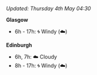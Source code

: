 *Updated: Thursday 4th May 04:30*

**Glasgow**

* 6h - 17h: :cyclone: Windy (:cloud:)

**Edinburgh**

* 6h, 7h: :cloud: Cloudy
* 8h - 17h: :cyclone: Windy (:cloud:)
